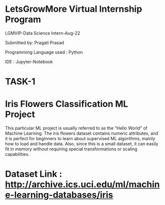 # LetsGrowMore Virtual Internship Program

LGMVIP-Data Science Intern-Aug-22

Submitted by: Pragati Prasad

Programming Language used : Python

IDE : Jupyter-Notebook

# TASK-1

# Iris Flowers Classification ML Project
This particular ML project is usually referred to as the “Hello World” of Machine Learning. The iris flowers dataset contains numeric attributes, and it is perfect for beginners to learn about supervised ML algorithms, mainly how to load and handle data. Also, since this is a small dataset, it can easily fit in memory without requiring special transformations or scaling capabilities.

# Dataset Link : http://archive.ics.uci.edu/ml/machine-learning-databases/iris
